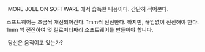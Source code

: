  MORE JOEL ON SOFTWARE 에서 습득한 내용이다. 간단히 적어본다.

소프트웨어는 조금씩 개선되어간다. 1mm씩 전진한다. 하지만, 끊임없이 전진해야 한다. 1mm 씩 전진하여 몇 킬로미터짜리 소프트웨어를 만들어야 합니다.

 당신은 움직이고 있는가?
